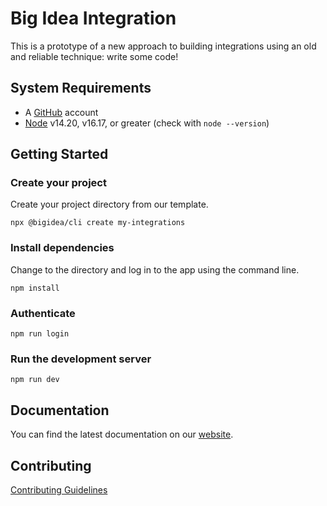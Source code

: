 # Big Idea Integration

This is a prototype of a new approach to building integrations using an old and reliable technique: write some code!

## System Requirements

* A [GitHub](https://github.com/) account
* [Node](https://nodejs.org/en/) v14.20, v16.17, or greater (check with `node --version`)

## Getting Started

### Create your project

Create your project directory from our template.

```shell
npx @bigidea/cli create my-integrations
```

### Install dependencies

Change to the directory and log in to the app using the command line.

```shell
npm install
```

### Authenticate

```shell
npm run login
```

### Run the development server

```shell
npm run dev
```

## Documentation

You can find the latest documentation on our [website](https://docs.bigidea.io). 

## Contributing

[Contributing Guidelines]('./CONTRIBUTING.md)